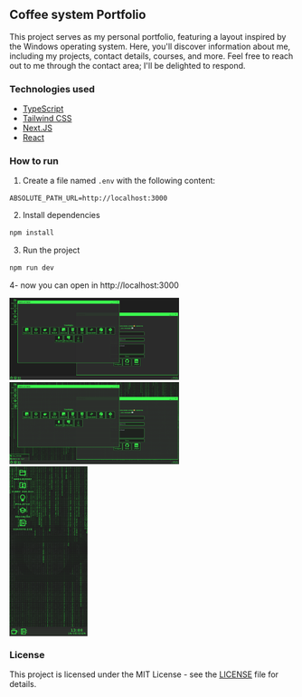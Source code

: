 ## Coffee system Portfolio

This project serves as my personal portfolio, featuring a layout inspired by the Windows operating system. Here, you'll discover information about me, including my projects, contact details, courses, and more. Feel free to reach out to me through the contact area; I'll be delighted to respond.

### Technologies used

- [TypeScript](https://www.typescriptlang.org/)
- [Tailwind CSS](https://tailwindcss.com/)
- [Next.JS](https://nextjs.org/)
- [React](https://react.dev/)

### How to run

1. Create a file named `.env` with the following content:
```plaintext
ABSOLUTE_PATH_URL=http://localhost:3000
```
2. Install dependencies
```bash
npm install
```
3. Run the project
```bash
npm run dev
```
4- now you can open in http://localhost:3000

<div style="display:flex;flex-flow:column;align-items:start;gap:.25rem">
    <img src="/screenshots/01.png" alt="Screenshot Desktop 01" width="300"/>
    <img src="/screenshots/02.png" alt="Screenshot Desktop 02" width="300"/>
    <img src="/screenshots/03.png" alt="Screenshot mobile 01" height="300"/>
 </div>


### License

This project is licensed under the MIT License - see the [LICENSE](/LICENSE) file for details.
